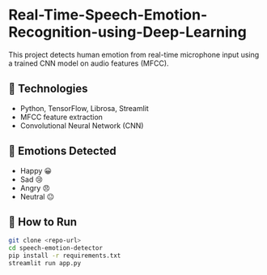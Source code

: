 # Real-Time-Speech-Emotion-Recognition-using-Deep-Learning

This project detects human emotion from real-time microphone input using a trained CNN model on audio features (MFCC).

## 🔧 Technologies
- Python, TensorFlow, Librosa, Streamlit
- MFCC feature extraction
- Convolutional Neural Network (CNN)

## 🎤 Emotions Detected
- Happy 😀
- Sad 😢
- Angry 😠
- Neutral 😐

## 🚀 How to Run
```bash
git clone <repo-url>
cd speech-emotion-detector
pip install -r requirements.txt
streamlit run app.py
